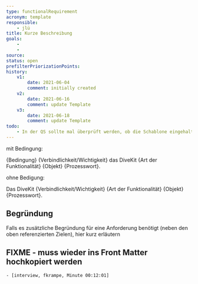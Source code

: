 ```yaml
---
type: functionalRequirement
acronym: template
responsible: 
    - jlü
title: Kurze Beschreibung
goals: 
    -
    -
source:
status: open
prefilterPriorizationPoints: 
history:
    v1:
        date: 2021-06-04
        comment: initially created
    v2:
        date: 2021-06-16
        comment: update Template
    v3:
        date: 2021-06-18
        comment: update Template
todo: 
    - In der QS sollte mal überprüft werden, ob die Schablone eingehalten wurde ... ist kaum der Fall. 
---
```


mit Bedingung:

{Bedingung} {Verbindlichkeit/Wichtigkeit} das DiveKit {Art der Funktionalität} {Objekt} {Prozesswort}.

ohne Bedigung:

Das DiveKit {Verbindlichkeit/Wichtigkeit} {Art der Funktionalität} {Objekt} {Prozesswort}.

## Begründung

Falls es zusätzliche Begründung für eine Anforderung benötigt (neben den oben referenzierten Zielen), hier kurz erläutern


## FIXME - muss wieder ins Front Matter hochkopiert werden
    - [interview, fkrampe, Minute 00:12:01]
